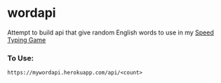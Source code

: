# wordapi
Attempt to build api that give random English words to use in my [Speed Typing Game](https://sohieeb.github.io/typingame/)


### To Use:
`https://mywordapi.herokuapp.com/api/<count>`
